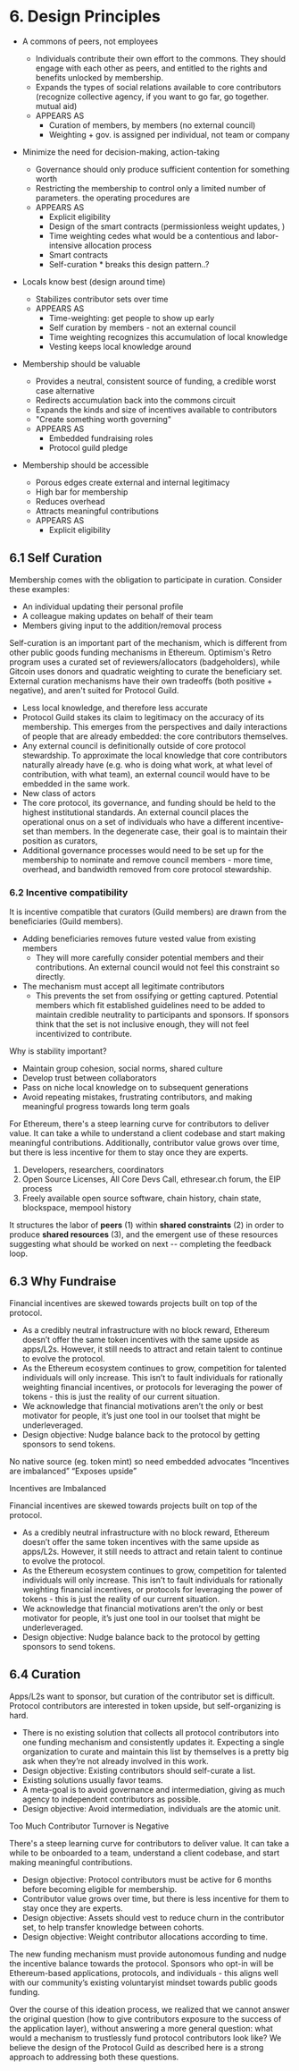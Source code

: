 # 6. Design Principles

- A commons of peers, not employees
  - Individuals contribute their own effort to the commons. They should engage with each other as peers, and entitled to the rights and benefits unlocked by membership.
  - Expands the types of social relations available to core contributors (recognize collective agency, if you want to go far, go together. mutual aid)
  - APPEARS AS
    - Curation of members, by members (no external council)
    - Weighting + gov. is assigned per individual, not team or company

- Minimize the need for decision-making, action-taking
  - Governance should only produce sufficient contention for something worth
  - Restricting the membership to control only a limited number of parameters. the operating procedures are 
  - APPEARS AS
    - Explicit eligibility
    - Design of the smart contracts (permissionless weight updates, )
    - Time weighting cedes what would be a contentious and labor-intensive allocation process
    - Smart contracts 
    - Self-curation * breaks this design pattern..?
    
- Locals know best (design around time)
  - Stabilizes contributor sets over time
  - APPEARS AS
    - Time-weighting: get people to show up early
    - Self curation by members - not an external council
    - Time weighting recognizes this accumulation of local knowledge
    - Vesting keeps local knowledge around

- Membership should be valuable 
  - Provides a neutral, consistent source of funding, a credible worst case alternative
  - Redirects accumulation back into the commons circuit
  - Expands the kinds and size of incentives available to contributors
  - "Create something worth governing"
  - APPEARS AS
    - Embedded fundraising roles
    - Protocol guild pledge

- Membership should be accessible
  - Porous edges create external and internal legitimacy
  - High bar for membership 
  - Reduces overhead
  - Attracts meaningful contributions
  - APPEARS AS
    - Explicit eligibility

## 6.1 Self Curation

Membership comes with the obligation to participate in curation. Consider these examples:

- An individual updating their personal profile
- A colleague making updates on behalf of their team
- Members giving input to the addition/removal process

Self-curation is an important part of the mechanism, which is different from other public goods funding mechanisms in Ethereum. Optimism's Retro program uses a curated set of reviewers/allocators (badgeholders), while Gitcoin uses donors and quadratic weighting to curate the beneficiary set. External curation mechanisms have their own tradeoffs (both positive + negative), and aren't suited for Protocol Guild.

-  Less local knowledge, and therefore less accurate
  - Protocol Guild stakes its claim to legitimacy on the accuracy of its membership. This emerges from the perspectives and daily interactions of people that are already embedded: the core contributors themselves.
  - Any external council is definitionally outside of core protocol stewardship. To approximate the local knowledge that core contributors naturally already have (e.g. who is doing what work, at what level of contribution, with what team), an external council would have to be embedded in the same work.
-  New class of actors
  - The core protocol, its governance, and funding should be held to the highest institutional standards. An external council places the operational onus on a set of individuals who have a different incentive-set than members. In the degenerate case, their goal is to maintain their position as curators, 
  - Additional governance processes would need to be set up for the membership to nominate and remove council members - more time, overhead, and bandwidth removed from core protocol stewardship.

### 6.2 Incentive compatibility

It is incentive compatible that curators (Guild members) are drawn from the beneficiaries (Guild members).

- Adding beneficiaries removes future vested value from existing members
  - They will more carefully consider potential members and their contributions. An external council would not feel this constraint so directly.
- The mechanism must accept all legitimate contributors
  - This prevents the set from ossifying or getting captured. Potential members which fit established guidelines need to be added to maintain credible neutrality to participants and sponsors. If sponsors think that the set is not inclusive enough, they will not feel incentivized to contribute.

Why is stability important?
- Maintain group cohesion, social norms, shared culture
- Develop trust between collaborators
- Pass on niche local knowledge on to subsequent generations
- Avoid repeating mistakes, frustrating contributors, and making meaningful progress towards long term goals

For Ethereum, there's a steep learning curve for contributors to deliver value. It can take a while to understand a client codebase and start making meaningful contributions. Additionally, contributor value grows over time, but there is less incentive for them to stay once they are experts.

1. Developers, researchers, coordinators
2. Open Source Licenses, All Core Devs Call, ethresear.ch forum, the EIP process
3. Freely available open source software, chain history, chain state, blockspace, mempool history

It structures the labor of **peers** (1) within **shared constraints** (2) in order to produce **shared resources** (3), and the emergent use of these resources suggesting what should be worked on next -- completing the feedback loop.

## 6.3 Why Fundraise

Financial incentives are skewed towards projects built on top of the protocol.
- As a credibly neutral infrastructure with no block reward, Ethereum doesn’t offer the same token incentives with the same upside as apps/L2s. However, it still needs to attract and retain talent to continue to evolve the protocol.
- As the Ethereum ecosystem continues to grow, competition for talented individuals will only increase. This isn’t to fault individuals for rationally weighting financial incentives, or protocols for leveraging the power of tokens - this is just the reality of our current situation.
- We acknowledge that financial motivations aren’t the only or best motivator for people, it’s just one tool in our toolset that might be underleveraged.
- Design objective: Nudge balance back to the protocol by getting sponsors to send tokens.

No native source (eg. token mint) so need embedded advocates
“Incentives are imbalanced”
“Exposes upside”

Incentives are Imbalanced

Financial incentives are skewed towards projects built on top of the protocol.
- As a credibly neutral infrastructure with no block reward, Ethereum doesn’t offer the same token incentives with the same upside as apps/L2s. However, it still needs to attract and retain talent to continue to evolve the protocol.
- As the Ethereum ecosystem continues to grow, competition for talented individuals will only increase. This isn’t to fault individuals for rationally weighting financial incentives, or protocols for leveraging the power of tokens - this is just the reality of our current situation.
- We acknowledge that financial motivations aren’t the only or best motivator for people, it’s just one tool in our toolset that might be underleveraged.
- Design objective: Nudge balance back to the protocol by getting sponsors to send tokens.

## 6.4 Curation

Apps/L2s want to sponsor, but curation of the contributor set is difficult. Protocol contributors are interested in token upside, but self-organizing is hard.
- There is no existing solution that collects all protocol contributors into one funding mechanism and consistently updates it. Expecting a single organization to curate and maintain this list by themselves is a pretty big ask when they’re not already involved in this work.
- Design objective: Existing contributors should self-curate a list. 
- Existing solutions usually favor teams.
- A meta-goal is to avoid governance and intermediation, giving as much agency to independent contributors as possible.
- Design objective: Avoid intermediation, individuals are the atomic unit.

Too Much Contributor Turnover is Negative

There's a steep learning curve for contributors to deliver value. It can take a while to be onboarded to a team, understand a client codebase, and start making meaningful contributions.
- Design objective: Protocol contributors must be active for 6 months before becoming eligible for membership.
- Contributor value grows over time, but there is less incentive for them to stay once they are experts.
- Design objective: Assets should vest to reduce churn in the contributor set, to help transfer knowledge between cohorts.
- Design objective: Weight contributor allocations according to time.

The new funding mechanism must provide autonomous funding and nudge the incentive balance towards the protocol. Sponsors who opt-in will be Ethereum-based applications, protocols, and individuals - this aligns well with our community’s existing voluntaryist mindset towards public goods funding.

Over the course of this ideation process, we realized that we cannot answer the original question (how to give contributors exposure to the success of the application layer), without answering a more general question: what would a mechanism to trustlessly fund protocol contributors look like? We believe the design of the Protocol Guild as described here is a strong approach to addressing both these questions.
